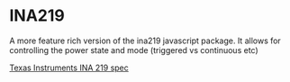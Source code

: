 # INA219

A more feature rich version of the ina219 javascript package.  It allows for controlling the power state and mode (triggered vs continuous etc)


[Texas Instruments INA 219 spec](http://www.ti.com/lit/ds/symlink/ina219.pdf)


